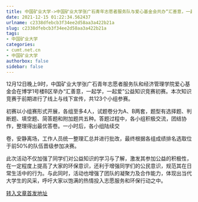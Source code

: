 ```yaml
---
title: 中国矿业大学->中国矿业大学张广石青年志愿者服务队与爱心基金会共办“汇善意，一起学，一起爱”公益知识竞赛 | cumt.net.cn
date: 2021-12-15 01:22:34.562437
urlname: c2338dfebcb3f34ee2d58aa3a422b21a
slug: c2338dfebcb3f34ee2d58aa3a422b21a
tags: 
- 中国矿业大学
categories:
- cumt.net.cn
- 中国矿业大学
authorbox: false
sidebar: false
---
```

12月12日晚上9时，中国矿业大学张广石青年志愿者服务队和经济管理学院爱心基金会在博学1号楼B区举办“汇善意，一起学，一起爱”公益知识竞赛初赛。本次知识竞赛于前期进行了线上与线下宣传，共123个小组参赛。  

初赛以小组赛形式开展，各组至多4人，试题卷分为A、B两套，题型有选择题、判断题、填空题、简答题和附加题共五种。答题过程中，各小组积极交流，团结协作，整理得出最优答卷。一小时后，各小组陆续交
<!--more-->
卷，安静离场，工作人员统一整理汇总并进行批改，最终根据各组成绩排名选取位于前50%的队伍晋级参加决赛。  

此次活动不仅加强了同学们对公益知识的学习与了解，激发其参加公益的积极性，在一定程度上提高了大家的环保意识，还利于增强同学们的公民意识，规范其在日常生活中的行为。与此同时，活动也增强了团队的凝聚力及合作能力，体现出当代大学生的风采，呼吁大家以饱满的热情投入志愿服务和环保行动之中。



[转入文章首发地址](http://xwzx.cumt.edu.cn/5d/90/c523a613776/page.htm)